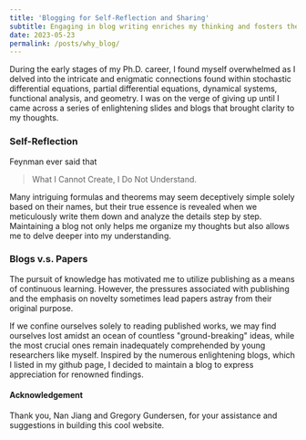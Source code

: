 ```yaml
---
title: 'Blogging for Self-Reflection and Sharing'
subtitle: Engaging in blog writing enriches my thinking and fosters the exchange of knowledge.
date: 2023-05-23
permalink: /posts/why_blog/
---
```




During the early stages of my Ph.D. career, I found myself overwhelmed as I delved into the intricate and enigmatic connections found within stochastic differential equations, partial differential equations, dynamical systems, functional analysis, and geometry. I was on the verge of giving up until I came across a series of enlightening slides and blogs that brought clarity to my thoughts. 

<!-- After graduation, I decided to maintain a blog to record my thoughts. I believe writing blogs has a few clear advantages. -->



### Self-Reflection

Feynman ever said that 

> What I Cannot Create, I Do Not Understand.

Many intriguing formulas and theorems may seem deceptively simple solely based on their names, but their true essence is revealed when we meticulously write them down and analyze the details step by step. Maintaining a blog not only helps me organize my thoughts but also allows me to delve deeper into my understanding.

### Blogs v.s. Papers

The pursuit of knowledge has motivated me to utilize publishing as a means of continuous learning. However, the pressures associated with publishing and the emphasis on novelty sometimes lead papers astray from their original purpose.

<!-- : solve problems using appropriate tools or interpretations. The varying interpretations of what is considered "appropriate" ultimately contribute to the overwhelming volume of publications in the world {% cite slowed_science %}. -->


If we confine ourselves solely to reading published works, we may find ourselves lost amidst an ocean of countless "ground-breaking" ideas, while the most crucial ones remain inadequately comprehended by young researchers like myself. Inspired by the numerous enlightening blogs, which I listed in my github page, I decided to maintain a blog to express appreciation for renowned findings. 

<!-- My Blogs may not generate new knowledge, but rather devote to disseminating the seldom-explored paths discovered by others.  -->

<!-- ### Knowledge Sharing

I am not generating new knowledge, but rather devoted to disseminating the seldom-explored paths discovered by others. I believe that valuable pathways deserve acknowledgment from a broader audience through various mediums like textbooks, publications, and blogs. Over the course of China's millennia-long history, countless invaluable customs have been lost simply due to insufficient awareness. -->


#### Acknowledgement

Thank you, Nan Jiang and Gregory Gundersen, for your assistance and suggestions in building this cool website.